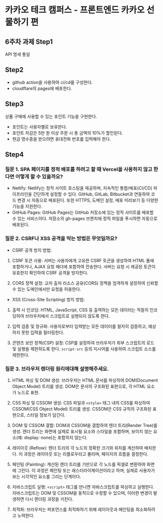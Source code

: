# 카카오 테크 캠퍼스 - 프론트엔드 카카오 선물하기 편

## 6주차 과제 Step1
API 명세 통일

## Step2
- github action을 사용하여 ci/cd를 구성한다.
- cloudflare의 pages에 배포한다.

## Step3
상품 구매에 사용할 수 있는 포인트 기능을 구현한다.
- 포인트는 사용자별로 보유한다.
- 포인트 차감은 5만 원 이상 주문 시 총 금액의 10%가 할인된다.
- 현금 영수증을 받으려면 휴대전화 번호를 입력해야 한다.

## Step4
### 질문 1. SPA 페이지를 정적 배포를 하려고 할 때 Vercel을 사용하지 않고 한다면 어떻게 할 수 있을까요?
- Netlify:
Netlify는 정적 사이트 호스팅을 제공하며, 지속적인 통합/배포(CI/CD) 파이프라인을 간단하게 설정할 수 있다. GitHub, GitLab, Bitbucket과 연동하여 코드 변경 시 자동으로 배포된다.
또한 HTTPS, 도메인 설정, 배포 미리보기 등 다양한 기능을 지원한다.
- GitHub Pages:
GitHub Pages는 GitHub 저장소에 있는 정적 사이트를 배포할 수 있는 서비스이다. 저장소의 gh-pages 브랜치에 정적 파일을 푸시하면 자동으로 배포된다.

### 질문 2. CSRF나 XSS 공격을 막는 방법은 무엇일까요?
- CSRF 공격 방지 방법:
1. CSRF 토큰 사용:
서버는 사용자에게 고유한 CSRF 토큰을 생성하여 HTML 폼에 포함하거나, AJAX 요청 헤더에 포함하여 전송한다. 서버는 요청 시 제공된 토큰이 유효한지 확인하여 CSRF 공격을 방지한다.

2. CORS 정책 설정: 교차 출처 리소스 공유(CORS) 정책을 엄격하게 설정하여 신뢰할 수 있는 도메인에서만 요청을 허용한다.

- XSS (Cross-Site Scripting) 방지 방법:
1. 출력 시 인코딩: HTML, JavaScript, CSS 등 출력하는 모든 데이터는 적절히 인코딩하여 브라우저에서 스크립트로 실행되지 않도록 한다.

2. 입력 검증 및 정규화:
사용자로부터 입력받는 모든 데이터를 철저히 검증하고, 예상하지 못한 입력을 필터링한다.

3. 콘텐츠 보안 정책(CSP) 설정:
CSP를 설정하여 브라우저가 외부 스크립트의 로드 및 실행을 제한하도록 한다. `script-src` 등의 지시어를 사용하여 스크립트 소스를 제한한다.

### 질문 3. 브라우저 렌더링 원리에대해 설명해주세요.
1. HTML 파싱 및 DOM 생성:
브라우저는 HTML 문서를 파싱하여 DOM(Document Object Model) 트리를 생성. DOM은 문서의 구조화된 표현으로, 각 HTML 요소가 노드로 표현.

2. CSS 파싱 및 CSSOM 생성:
CSS 파일과 `<style>` 태그 내의 CSS를 파싱하여 CSSOM(CSS Object Model) 트리를 생성.
CSSOM은 CSS 규칙의 구조화된 표현으로, 스타일 정보가 담긴다.

3. DOM 및 CSSOM 결합:
DOM과 CSSOM을 결합하여 렌더 트리(Render Tree)를 생성. 렌더 트리는 화면에 실제로 표시될 요소와 스타일을 포함하며, 보이지 않는 요소(예: display: none)는 포함하지 않는다.

4. 레이아웃 (Reflow):
렌더 트리의 각 노드의 정확한 크기와 위치를 계산하여 배치한다.
이 과정은 레이아웃 또는 리플로우라고 불리며, 페이지의 흐름을 결정한다.

5. 페인팅 (Painting):
계산된 렌더 트리를 기반으로 각 노드를 픽셀로 변환하여 화면에 그린다. 이 과정은 페인팅 또는 래스터라이제이션이라고 하며, 실제로 사용자가 보는 시각적인 요소를 그리는 단계이다.

6. 자바스크립트 실행:
`<script>` 태그를 만나면 자바스크립트를 파싱하고 실행한다. 자바스크립트는 DOM 및 CSSOM을 동적으로 수정할 수 있으며, 이러한 변경이 발생하면 다시 렌더링 과정을 거친다.

7. 최적화: 브라우저는 퍼포먼스를 최적화하기 위해 레이아웃과 페인팅을 최소화하려고 노력한다.
